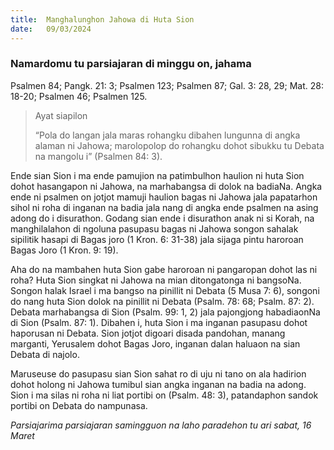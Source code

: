 ```yaml
---
title:  Manghalunghon Jahowa di Huta Sion
date:   09/03/2024
---
```


### Namardomu tu parsiajaran di minggu on, jahama
Psalmen 84; Pangk. 21: 3; Psalmen 123; Psalmen 87; Gal. 3: 28, 29; Mat. 28: 18-20; Psalmen 46; Psalmen 125.

> <p>Ayat siapilon</p>
> “Pola do langan jala maras rohangku dibahen lungunna di angka alaman ni Jahowa; marolopolop do rohangku dohot sibukku tu Debata na mangolu i” (Psalmen 84: 3).

Ende sian Sion i ma ende pamujion na patimbulhon haulion ni huta Sion dohot hasangapon ni Jahowa, na marhabangsa di dolok na badiaNa. Angka ende ni psalmen on jotjot mamuji haulion bagas ni Jahowa jala papatarhon sihol ni roha di inganan na badia jala nang di angka ende psalmen na asing adong do i disurathon. Godang sian ende i disurathon anak ni si Korah, na manghilalahon di ngoluna pasupasu bagas ni Jahowa songon sahalak sipilitik hasapi di Bagas joro (1 Kron. 6: 31-38) jala sijaga pintu haroroan Bagas Joro (1 Kron. 9: 19).

Aha do na mambahen huta Sion gabe haroroan ni pangaropan dohot las ni roha? Huta Sion singkat ni Jahowa na mian ditongatonga ni bangsoNa. Songon halak Israel i ma bangso na pinillit ni Debata (5 Musa 7: 6), songoni do nang huta Sion dolok na  pinillit ni Debata (Psalm. 78: 68; Psalm. 87: 2). Debata marhabangsa di Sion (Psalm. 99: 1, 2) jala pajongjong habadiaonNa di Sion (Psalm. 87: 1). Dibahen i, huta Sion i ma inganan pasupasu dohot haporusan ni Debata. Sion jotjot digoari disada pandohan, manang marganti, Yerusalem dohot Bagas Joro, inganan dalan haluaon na sian Debata di najolo.

Maruseuse do pasupasu sian Sion sahat ro di uju ni tano on ala hadirion dohot holong ni Jahowa tumibul sian angka inganan na badia na adong. Sion i ma silas ni roha ni liat portibi on (Psalm. 48: 3), patandaphon sandok portibi on Debata do nampunasa.

_Parsiajarima parsiajaran samingguon na laho paradehon tu ari sabat, 16 Maret_